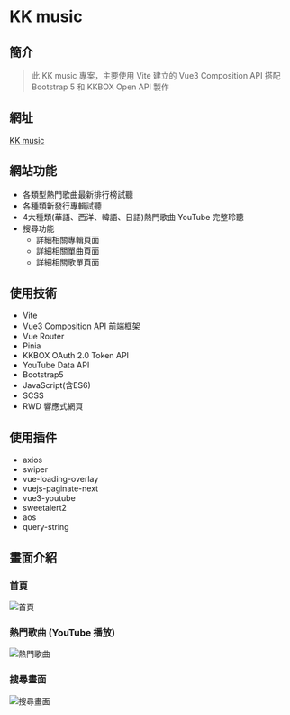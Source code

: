 # KK music

## 簡介

> 此 KK music 專案，主要使用 Vite 建立的 Vue3 Composition API 搭配 Bootstrap 5 和 KKBOX Open API 製作

## 網址

[KK music](https://steven-1220.github.io/kkmusic/#/)

## 網站功能

- 各類型熱門歌曲最新排行榜試聽
- 各種類新發行專輯試聽
- 4大種類(華語、西洋、韓語、日語)熱門歌曲 YouTube 完整聆聽
- 搜尋功能
  - 詳細相關專輯頁面
  - 詳細相關單曲頁面
  - 詳細相關歌單頁面

## 使用技術

- Vite
- Vue3 Composition API 前端框架
- Vue Router
- Pinia
- KKBOX OAuth 2.0 Token API
- YouTube Data API
- Bootstrap5
- JavaScript(含ES6)
- SCSS
- RWD 響應式網頁

## 使用插件

- axios
- swiper
- vue-loading-overlay
- vuejs-paginate-next
- vue3-youtube
- sweetalert2
- aos
- query-string

## 畫面介紹

### 首頁

![首頁](https://raw.githubusercontent.com/Steven-1220/kkmusic/refs/heads/screenshots/screenshots/kkmusic-01.png)

### 熱門歌曲 (YouTube 播放)

![熱門歌曲](https://raw.githubusercontent.com/Steven-1220/kkmusic/refs/heads/screenshots/screenshots/kkmusic-04.png)

### 搜尋畫面

![搜尋畫面](https://raw.githubusercontent.com/Steven-1220/kkmusic/refs/heads/screenshots/screenshots/kkmusic-05.png)
